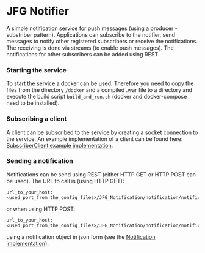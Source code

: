 # JFG Notifier

A simple notification service for push messages (using a producer - substriber pattern). Applications can subscribe to the notifier, send messages to notify other registered subscribers or receive the notifications. The receiving 
is done via streams (to enable push messages). The notifications for other subscribers can be added using REST.

### Starting the service

To start the service a docker can be used. Therefore you need to copy the files from the directory `/docker` and a compiled .war file to a directory and execute the build script `build_and_run.sh` (docker and docker-compose need to be installed).

### Subscribing a client

A client can be subscribed to the service by creating a socket connection to the service. An example implementation of a client can be found here: [SubscriberClient example implementation](https://github.com/tfassbender/notifier/blob/master/src/main/java/net/jfabricationgames/notifier/subscriber/SubscriberClient.java).

### Sending a notification

Notifications can be send using REST (either HTTP GET or HTTP POST can be used). The URL to call is (using HTTP GET):

    url_to_your_host:<used_port_from_the_config_files>/JFG_Notification/notification/notification/notify/<from_user>/<to_user>/<the_message_you_want_to_send>

or when using HTTP POST:

    url_to_your_host:<used_port_from_the_config_files>/JFG_Notification/notification/notification/notify
    
using a notification object in json form (see the [Notification implementation](https://github.com/tfassbender/notifier/blob/master/src/main/java/net/jfabricationgames/notifier/notification/Notification.java)).